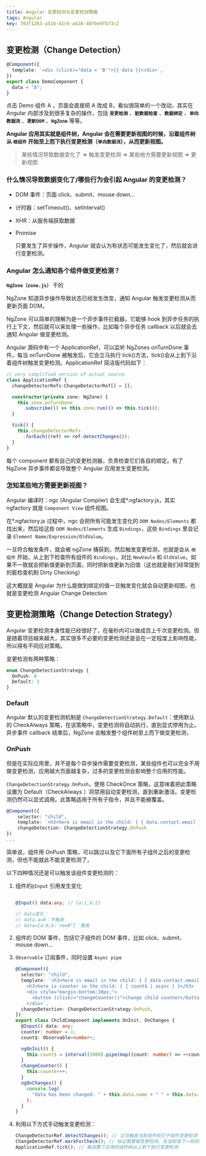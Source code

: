 ```yaml
---
title: Angular 变更检测与变更检测策略
tags: Angular
key: 703f1263-a516-41c6-ab28-40f0e9fb73c2
---
```


<!-- # Angular 变更检测与变更检测策略 -->

## 变更检测（Change Detection）

```ts
@Component({
  template: `<div (click)="data = 'B'">{{ data }}</div>`,
})
export class DemoComponent {
  data = "A";
}
```

点击 Demo 组件 A ，页面会直接把 A 改成 B，看似很简单的一个改动，其实在 Angular 内部涉及到很多复杂的操作，包括 **`变更检测`** 、**`脏数据检查`** 、**`数据绑定`** 、**`单向数据流`** 、**`更新DOM`** 、**`NgZone`** 等等。

**Angular 应用其实就是组件树，Angular 会在需要更新视图的时候，沿着组件树从 `根组件` 开始至上而下执行变更检测（`单向数据流`），从而更新视图。**

> 某些情况导致数据变化了 => 触发变更检测 => 某些地方需要更新视图 => 更新视图

### 什么情况导致数据变化了/哪些行为会引起 Angular 的变更检测？

- DOM 事件：页面 click、submit、mouse down...
- 计时器：setTimeout()、setInterval()
- XHR：从服务端获取数据
- Promise

  只要发生了异步操作，Angular 就会认为有状态可能发生变化了，然后就会进行变更检测。

### Angular 怎么通知各个组件做变更检测？

**`NgZone（zone.js）`** 干的

NgZone 知道异步操作导致状态已经发生改变，通知 Angular 触发变更检测从而更新页面 DOM。

NgZone 可以简单的理解为是一个异步事件拦截器，它能够 hook 到异步任务的执行上下文，然后就可以来处理一些操作，比如每个异步任务 callback 以后就会去通知 Angular 做变更检测。

Angular 源码中有一个 ApplicationRef，可以监听 NgZones onTurnDone 事件，每当 onTurnDone 被触发后，它会立马执行 tick()方法，tick()会从上到下沿着组件树触发变更检测。ApplicationRef 简洁版代码如下：

```ts
// very simplified version of actual source
class ApplicationRef {
  changeDetectorRefs:ChangeDetectorRef[] = [];

  constructor(private zone: NgZone) {
    this.zone.onTurnDone
      .subscribe(() => this.zone.run(() => this.tick());
  }

  tick() {
    this.changeDetectorRefs
      .forEach((ref) => ref.detectChanges());
  }
}
```

每个 component 都有自己的变更检测器，负责检查它们各自的绑定。有了 NgZone 异步事件都会导致整个 Angular 应用发生变更检测。

### 怎知某些地方需要更新视图？

Angular 编译时：ngc (Angular Compiler) 会生成\*.ngfactory.js，其实 ngfactory 就是 `Component View` 组件视图。

在\*.ngfactory.js 过程中，ngc 会把所有可能发生变化的 `DOM Nodes/Elements` 都找出来，然后给这些 `DOM Nodes/Elements` 生成 `Bindings`，这些 `Bindings` 里会记录 `Element Name/Expression/OldValue`。

一旦符合触发条件，就会被 ngZone 捕获到，然后触发变更检测，也就是会从 `根组件` 开始，从上到下检查所有组件的 `Bindings`，对比 `NewVaule` 和 `OldValue`，如果不一致就会把新值更新到页面，同时把新值更新为旧值（这也就是我们经常提到的脏检查机制 Dirty Checking）

这大概就是 Angular 为什么能做到绑定的值一旦触发变化就会自动更新视图，也就是变更检测 Angular Change Detection

## 变更检测策略（Change Detection Strategy）

Angular 变更检测本身性能已经很好了，在毫秒内可以做成百上千次变更检测。但是随着项目越来越大，其实很多不必要的变更检测还是会在一定程度上影响性能，所以得有不同应对策略。

变更检测有两种策略：

```ts
enum ChangeDetectionStrategy {
  OnPush: 0
  Default: 1
}
```

### Default

Angular 默认的变更检测机制是 `ChangeDetectionStrategy.Default`：使用默认的 CheckAlways 策略，在该策略中，变更检测将自动执行，直到显式停用为止。异步事件 callback 结束后，NgZone 会触发整个组件树至上而下做变更检测，

### OnPush

但是在实际应用里，并不是每个异步操作需要变更检测，某些组件也可以完全不用做变更检测，应用越大页面越复杂，过多的变更检测会影响整个应用的性能。

`ChangeDetectionStrategy.OnPush`，使用 CheckOnce 策略，这意味着把此策略设置为 Default（CheckAlways ）将禁用自动变更检测，直到重新激活。变更检测仍然可以显式调用。此策略适用于所有子指令，并且不能被覆盖。

```ts
@Component({
    selector: "child",
    template: `<h3>here is email in the child: { { data.contact.email } } </h3>`,
    changeDetection: ChangeDetectionStrategy.OnPush
})
...
```

简单说，组件用 OnPush 策略，可以跳过以及它下面所有子组件之后的变更检测，但也不能就此不能变更检测了，

以下四种情况还是可以触发该组件变更检测的：

1. 组件的`@Input` 引用发生变化

   ```ts

   @Input() data:any; // {a:1,b:2}

   // data变化：
   // data.a=0：不触发
   // data={a:0,b:'newB"}：触发
   ```

1. 组件的 DOM 事件，包括它子组件的 DOM 事件，比如 click、submit、mouse down...

1. `Observable` 订阅事件，同时设置 `Async pipe`

   ```ts
   @Component({
     selector: "child",
     template: `<h3>here is email in the child: { { data.contact.email } }</h3>
       <h3>here is counter in the child: { { count$ | async } }</h3>
       <div style="margin-bottom:10px;">
         <button (click)="changeCounter()">change child counter</button>
       </div>`,
     changeDetection: ChangeDetectionStrategy.OnPush,
   })
   export class ChildComponent implements OnInit, OnChanges {
     @Input() data: any;
     counter: number = 1;
     count$: Observable<number>;

     ngOnInit() {
       this.count$ = interval(1000).pipe(map((count: number) => ++count));
     }
     changeCounter() {
       this.counter++;
     }
     ngOnChanges() {
       console.log(
         "data has been changed: " + this.data.name + " " + this.data.address
       );
     }
   }
   ```

1. 利用以下方式手动触发变更检测：
   ```ts
   ChangeDetectorRef.detectChanges(); // 立马触发当前组件和它子组件变更检测
   ChangeDetectorRef.markForCheck(); // 标记需要被变更检测，在当前或下一轮的变更检测中被触发
   ApplicationRef.tick(); // 触发整个应用的组件树从上到下执行变更检测
   ```
